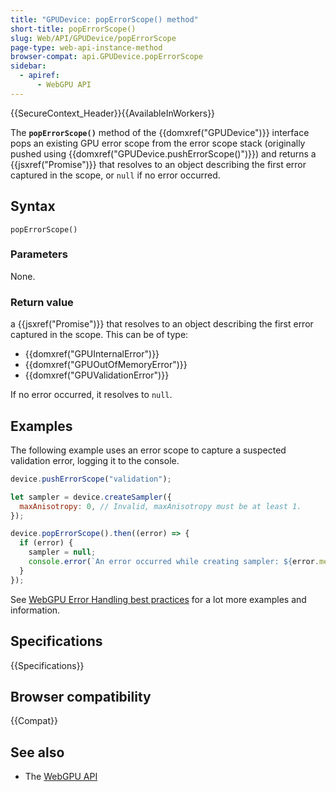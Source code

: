```yaml
---
title: "GPUDevice: popErrorScope() method"
short-title: popErrorScope()
slug: Web/API/GPUDevice/popErrorScope
page-type: web-api-instance-method
browser-compat: api.GPUDevice.popErrorScope
sidebar:
  - apiref:
      - WebGPU API
---
```


{{SecureContext_Header}}{{AvailableInWorkers}}

The **`popErrorScope()`** method of the
{{domxref("GPUDevice")}} interface pops an existing GPU error scope from the error scope stack (originally pushed using {{domxref("GPUDevice.pushErrorScope()")}}) and returns a {{jsxref("Promise")}} that resolves to an object describing the first error captured in the scope, or `null` if no error occurred.

## Syntax

```js-nolint
popErrorScope()
```

### Parameters

None.

### Return value

a {{jsxref("Promise")}} that resolves to an object describing the first error captured in the scope. This can be of type:

- {{domxref("GPUInternalError")}}
- {{domxref("GPUOutOfMemoryError")}}
- {{domxref("GPUValidationError")}}

If no error occurred, it resolves to `null`.

## Examples

The following example uses an error scope to capture a suspected validation error, logging it to the console.

```js
device.pushErrorScope("validation");

let sampler = device.createSampler({
  maxAnisotropy: 0, // Invalid, maxAnisotropy must be at least 1.
});

device.popErrorScope().then((error) => {
  if (error) {
    sampler = null;
    console.error(`An error occurred while creating sampler: ${error.message}`);
  }
});
```

See [WebGPU Error Handling best practices](https://toji.dev/webgpu-best-practices/error-handling) for a lot more examples and information.

## Specifications

{{Specifications}}

## Browser compatibility

{{Compat}}

## See also

- The [WebGPU API](/en-US/docs/Web/API/WebGPU_API)
